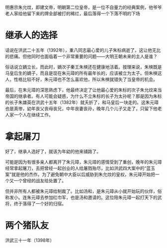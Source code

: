 明惠宗朱允炆，即建文帝，明朝第二位皇帝，是一位不自量力的经典案例，他爷爷老人家给他留下来的牌全部被打的稀烂，最后落得一个下落不明的下场
# 继承人的选择
话说在洪武二十五年（1392年），重八同志最心爱的儿子朱标病逝了，这让他无比的悲痛。但他同时也面临着一个非常重要的问题——大明王朝未来的主人是谁？

俗话说立嫡立长，而此时，嫡次子秦王朱樉还在健康地活着。按理来说，朱樉既是马皇后生的嫡子，而且是现在朱元璋的所有最年长的，应该被立为太子。但朱樉这人，性格比较不好，朱元璋也不怎么喜欢他，所以朱樉就错失了当皇帝的机会。

最后，在朱元璋的深思熟虑下，他最终决定了让他最心爱的朱标的次子朱允炆来当帝国的继承者。有人可能会疑惑，为什么不立朱标的长子为太孙呢？那是因为朱标的长子朱雄英在洪武十五年（1382年）就夭折了，和马皇后一块走的。这朱元璋也是真惨，幼年丧父丧母丧兄，中年丧妻丧孙，晚年几个儿子又走了，只留下他老人家一个人在继续工作。
# 拿起屠刀
好了，继承人选好了，就该为年幼的他来铺路了。

可能是因为有很多亲人都离开了朱元璋，朱元璋的感情受到了重创，晚年的朱元璋经常拿起屠刀，去把曾经一起创业的人给屠戮殆尽，比如洪武四大案中的“蓝玉案”就是他的杰作。为了避免朝中大臣以后威胁到朱允炆的皇权，朱元璋开始把一个又一个曾经的战友给处置了。

但并非所有人都被朱元璋给制裁了。比如汤和，是朱元璋从小就开始玩的伙伴，俗称发小。连朱元璋去参加红巾军，也是汤和邀请的。这位陪朱元璋一起打天下的武将，终于落得了一个好的归宿。
# 两个猪队友
洪武三十一年（1398年）